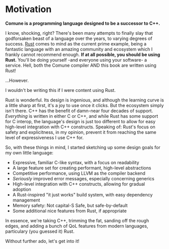 # Motivation

**Comune is a programming language designed to be a successor to C++.**

I know, shocking, right? There's been many attempts to finally slay that godforsaken beast of a language over the years, to varying degrees of success. [Rust](https://www.rust-lang.org/) comes to mind as the current prime example, being a fantastic language with an amazing community and ecosystem which I frankly cannot recommend enough. **If at all possible, you should be using Rust.** You'll be doing yourself -and everyone using your software- a service. Hell, both the Comune compiler AND this book are written using Rust!

...However.

I wouldn't be writing this if I were content using Rust.

Rust is wonderful. Its design is ingenious, and although the learning curve is a little sharp at first, it's a joy to use once it clicks. But the ecosystem simply isn't there. C++ has the benefit of damn-near four decades of support. *Everything* is written in either C or C++, and while Rust has some support for C interop, the language's design is just too different to allow for easy high-level integration with C++ constructs. Speaking of: Rust's focus on safety and explicitness, in my opinion, prevent it from reaching the same level of expressiveness I use C++ for. 

So, with these things in mind, I started sketching up some design goals for my own little language:

- Expressive, familiar C-like syntax, with a focus on readability
- A large feature set for creating performant, high-level abstractions
- Competitive performance, using LLVM as the compiler backend
- *Seriously* improved error messages, especially concerning generics
- High-level integration with C++ constructs, allowing for gradual adoption
- A Rust-inspired "it just works" build system, with easy dependency management
- Memory safety: Not capital-S Safe, but safe-by-default
- Some additional nice features from Rust, if appropriate

In essence, we're taking C++, trimming the fat, sanding off the rough edges, and adding a bunch of QoL features from modern languages, particulary (you guessed it) Rust.

Without further ado, let's get into it!